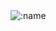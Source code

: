 <!--
<a name="jmir1 metrics"><img src="https://github.com/jmir1/jmir1/blob/master/github-metrics.svg" alt="my metrics created with lowlighter/metrics"></a>
-->

<!-- hit counter -->
<img src="https://count.getloli.com/get/@jmir1?theme=capoo-2" alt=":name" />
